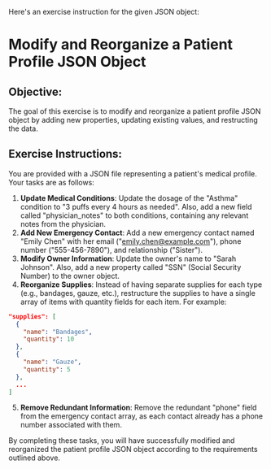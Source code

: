 Here's an exercise instruction for the given JSON object:

# Modify and Reorganize a Patient Profile JSON Object

## Objective:
The goal of this exercise is to modify and reorganize a patient profile JSON object by adding new properties, updating existing values, and restructing the data.

## Exercise Instructions:

You are provided with a JSON file representing a patient's medical profile. Your tasks are as follows:

1. **Update Medical Conditions**: Update the dosage of the "Asthma" condition to "3 puffs every 4 hours as needed". Also, add a new field called "physician_notes" to both conditions, containing any relevant notes from the physician.
2. **Add New Emergency Contact**: Add a new emergency contact named "Emily Chen" with her email ("emily.chen@example.com"), phone number ("555-456-7890"), and relationship ("Sister").
3. **Modify Owner Information**: Update the owner's name to "Sarah Johnson". Also, add a new property called "SSN" (Social Security Number) to the owner object.
4. **Reorganize Supplies**: Instead of having separate supplies for each type (e.g., bandages, gauze, etc.), restructure the supplies to have a single array of items with quantity fields for each item. For example:
```json
"supplies": [
  {
    "name": "Bandages",
    "quantity": 10
  },
  {
    "name": "Gauze",
    "quantity": 5
  },
  ...
]
```
5. **Remove Redundant Information**: Remove the redundant "phone" field from the emergency contact array, as each contact already has a phone number associated with them.

By completing these tasks, you will have successfully modified and reorganized the patient profile JSON object according to the requirements outlined above.